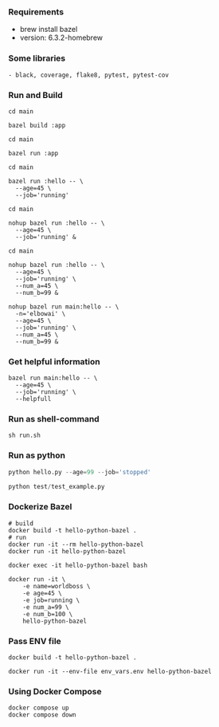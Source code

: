 ### Requirements
  - brew install bazel
  - version: 6.3.2-homebrew

### Some libraries
    - black, coverage, flake8, pytest, pytest-cov

### Run and Build
```shell
cd main

bazel build :app
```
```shell
cd main

bazel run :app
```
```shell
cd main

bazel run :hello -- \
  --age=45 \
  --job='running'
```
```shell
cd main

nohup bazel run :hello -- \
  --age=45 \
  --job='running' &
```
```shell
cd main

nohup bazel run :hello -- \
  --age=45 \
  --job='running' \
  --num_a=45 \
  --num_b=99 &
```

```shell
nohup bazel run main:hello -- \
  -n='elbowai' \
  --age=45 \
  --job='running' \
  --num_a=45 \
  --num_b=99 &
```
### Get helpful information
```shell
bazel run main:hello -- \
  --age=45 \
  --job='running' \
  --helpfull
```
### Run as shell-command
```shell
sh run.sh
```
### Run as python
```python
python hello.py --age=99 --job='stopped'
```
```python
python test/test_example.py
```
### Dockerize Bazel
```shell
# build
docker build -t hello-python-bazel .
# run
docker run -it --rm hello-python-bazel
docker run -it hello-python-bazel

docker exec -it hello-python-bazel bash
```
```shell
docker run -it \
    -e name=worldboss \
    -e age=45 \
    -e job=running \
    -e num_a=99 \
    -e num_b=100 \
    hello-python-bazel
```
### Pass ENV file
```shell
docker build -t hello-python-bazel .

docker run -it --env-file env_vars.env hello-python-bazel
```
### Using Docker Compose
```shell
docker compose up
docker compose down
```
